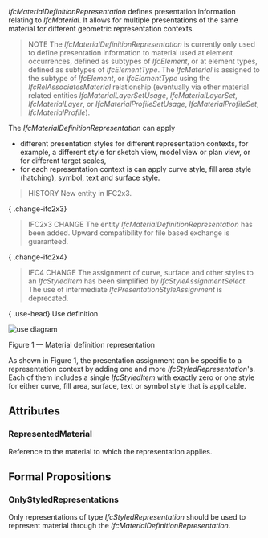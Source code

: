 _IfcMaterialDefinitionRepresentation_ defines presentation information relating to _IfcMaterial_. It allows for multiple presentations of the same material for different geometric representation contexts.

<!-- end of short definition -->


> NOTE The _IfcMaterialDefinitionRepresentation_ is currently only used to define presentation information to material used at element occurrences, defined as subtypes of _IfcElement_, or at element types, defined as subtypes of _IfcElementType_. The _IfcMaterial_ is assigned to the subtype of _IfcElement_, or _IfcElementType_ using the _IfcRelAssociatesMaterial_ relationship (eventually via other material related entities _IfcMaterialLayerSetUsage_, _IfcMaterialLayerSet_, _IfcMaterialLayer_, or _IfcMaterialProfileSetUsage_, _IfcMaterialProfileSet_, _IfcMaterialProfile_).

The _IfcMaterialDefinitionRepresentation_ can apply

* different presentation styles for different representation contexts, for example, a different style for sketch view, model view or plan view, or for different target scales,
* for each representation context is can apply curve style, fill area style (hatching), symbol, text and surface style.

> HISTORY New entity in IFC2x3.

{ .change-ifc2x3}
> IFC2x3 CHANGE The entity _IfcMaterialDefinitionRepresentation_ has been added. Upward compatibility for file based exchange is guaranteed.

{ .change-ifc2x4}
> IFC4 CHANGE The assignment of curve, surface and other styles to an _IfcStyledItem_ has been simplified by _IfcStyleAssignmentSelect_. The use of intermediate _IfcPresentationStyleAssignment_ is deprecated.



{ .use-head}
Use definition

![use diagram](../../../../figures/ifcmaterialdefinitionrepresentation_01.png)

Figure 1 — Material definition representation

As shown in Figure 1, the presentation assignment can be specific to a representation context by adding one and more <em>IfcStyledRepresentation</em>'s. Each of them includes a single <em>IfcStyledItem</em> with exactly zero or one style for either curve, fill area, surface, text or symbol style that is applicable.

## Attributes

### RepresentedMaterial
Reference to the material to which the representation applies.

## Formal Propositions

### OnlyStyledRepresentations
Only representations of type _IfcStyledRepresentation_ should be used to represent material through the _IfcMaterialDefinitionRepresentation_.
